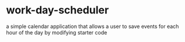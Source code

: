 # work-day-scheduler
a simple calendar application that allows a user to save events for each hour of the day by modifying starter code

